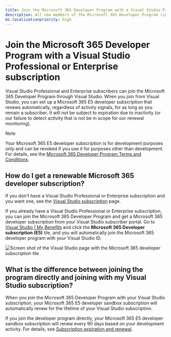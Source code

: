 ```yaml
---
title: Join the Microsoft 365 Developer Program with a Visual Studio Professional or Enterprise subscription
description: All new members of the Microsoft 365 Developer Program (including Visual Studio Professional and Enterprise subscribers) can sign up for a Microsoft 365 E5 developer subscription (Windows not included).
ms.localizationpriority: high
---
```


# Join the Microsoft 365 Developer Program with a Visual Studio Professional or Enterprise subscription

Visual Studio Professional and Enterprise subscribers can join the Microsoft 365 Developer Program through Visual Studio. When you join from Visual Studio, you can set up a Microsoft 365 E5 developer subscription that renews automatically, regardless of activity signals, for as long as you remain a subscriber. It will not be subject to expiration due to inactivity (or our failure to detect activity that is not be in scope for our renewal monitoring).

> [!NOTE]
> Your Microsoft 365 E5 developer subscription is for development purposes only and can be revoked if you use it for purposes other than development. For details, see the [Microsoft 365 Developer Program Terms and Conditions](terms-and-conditions.md).

## How do I get a renewable Microsoft 365 developer subscription?

If you don't have a Visual Studio Professional or Enterprise subscription and you want one, see the [Visual Studio subscription](https://visualstudio.microsoft.com/vs/pricing/) page.

If you already have a Visual Studio Professional or Enterprise subscription, you can join the Microsoft 365 Developer Program and get a Microsoft 365 developer subscription from your Visual Studio subscriber portal. Go to [Visual Studio | My Benefits](https://myvisualstudio.com/benefits) and click the **Microsoft 365 Developer subscription (E5)** tile, and you will automatically join the Microsoft 365 developer program with your Visual Studio ID.

![Screen shot of the Visual Studio page with the Microsoft 365 developer subscription tile](images/visual-studio-dev-program-tile.jpg)

## What is the difference between joining the program directly and joining with my Visual Studio subscription?

When you join the Microsoft 365 Developer Program with your Visual Studio subscription, your Microsoft 365 E5 developer sandbox subscription will automatically renew for the lifetime of your Visual Studio subscription. 

If you join the developer program directly, your Microsoft 365 E5 developer sandbox subscription will renew every 90 days based on your development activity. For details, see [Subscription expiration and renewal](subscription-expiration-and-renewal.md).